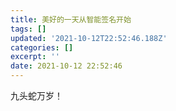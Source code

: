 ```yaml
---
title: 美好的一天从智能签名开始
tags: []
updated: '2021-10-12T22:52:46.188Z'
categories: []
excerpt: ''
date: 2021-10-12 22:52:46
---
```


九头蛇万岁！

